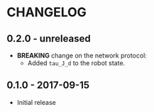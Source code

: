 # CHANGELOG

## 0.2.0 - unreleased

  * **BREAKING** change on the network protocol:
    - Added `tau_J_d` to the robot state.

## 0.1.0 - 2017-09-15

  * Initial release


